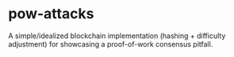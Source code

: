 # pow-attacks

A simple/idealized blockchain implementation (hashing + difficulty adjustment)
for showcasing a proof-of-work consensus pitfall.


